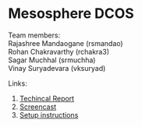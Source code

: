 # Mesosphere DCOS

Team members:<br/>
Rajashree Mandaogane (rsmandao)<br/>
Rohan Chakravarthy (rchakra3)<br/>
Sagar Muchhal (srmuchha)<br/>
Vinay Suryadevara (vksuryad)<br/>


Links:<br/>
1. [Techincal Report](https://github.com/vinay92/Mesosphere/blob/master/Report.md)<br/>
2. [Screencast](https://www.youtube.com/watch?v=sx8IkZK3e-U)<br/>
3. [Setup instructions](https://github.com/vinay92/Mesosphere/blob/master/Setup.md)

